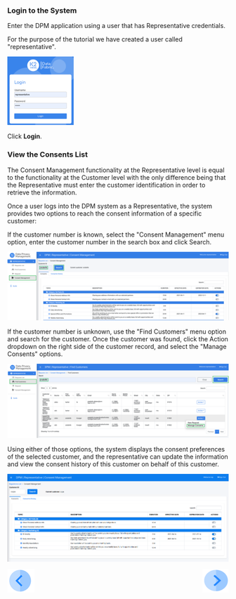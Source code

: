 ### Login to the System

Enter the DPM application using a user that has Representative credentials.

For the purpose of the tutorial we have created a user called "representative".

<img src="../images/representative_login.png" width="30%" height="30%">                         

Click **Login**.

### View the Consents List

The Consent Management functionality at the Representative level is equal to the functionality at the Customer level with the only difference being that the Representative must enter the customer identification in order to retrieve the information. 

Once a user logs into the DPM system as a Representative, the system provides two options to reach the consent information of a specific customer: 

If the customer number is known, select the "Consent Management" menu option, enter the customer number in the search box and click Search. 

![image](../images/08_Consent_Rep_ConsentsScreen.png)     

If the customer number is unknown, use the "Find Customers" menu option and search for the customer. Once the customer was found, click the Action dropdown on the right side of the customer record, and select the "Manage Consents" options.

![image](../images/08_Consent_Rep_Find_Customer.png)  

Using either of those options, the system displays the consent preferences of the selected customer, and the representative can update the information and view the consent history of this customer on behalf of this customer.

![image](../images/08_02_Consent_Rep_Search.png)
  

[![Previous](../images/Previous.png)]( 07_01_Representative_Consent_Tutorial.md)[<img align="right" width="60" height="54" src="../images/Next.png">](07_03_Representative_View_Consents.md)
